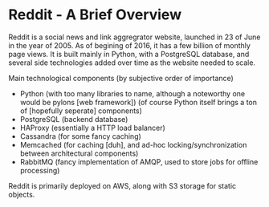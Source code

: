 # Reddit - A Brief Overview

Reddit is a social news and link aggregrator website, launched in 23 of June in the year of 2005. As of begining of 2016, it has a few billion of monthly page views.
It is built mainly in Python, with a PostgreSQL database, and several side technologies added over time as the website needed to scale.

Main technological components (by subjective order of importance)
- Python (with too many libraries to name, although a noteworthy one would be pylons [web framework])
(of course Python itself brings a ton of [hopefully seperate] components)
- PostgreSQL (backend database)
- HAProxy (essentially a HTTP load balancer)
- Cassandra (for some fancy caching)
- Memcached (for caching [duh], and ad-hoc locking/synchronization between architectural components)
- RabbitMQ (fancy implementation of AMQP, used to store jobs for offline processing)

Reddit is primarily deployed on AWS, along with S3 storage for static objects.
